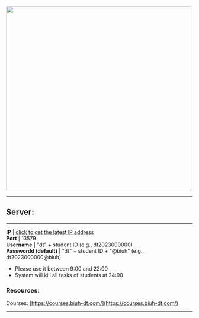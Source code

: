 
<img src="https://www.biuh-dt.com/img/biuh_building.jpg" width="500">


---------------------------------------

## Server:

---------------------------------------

 **IP**                  | [click to get the latest IP address](/ip.txt)                
 **Port**                | 13579                                        
 **Username**            | "dt" + student ID (e.g., dt2023000000)         
 **Passwordd (default)** | "dt" + student ID + "@biuh" (e.g., dt2023000000@biuh) 

* Please use it between 9:00 and 22:00
* System will kill all tasks of students at 24:00



### Resources:

Courses: [https://courses.biuh-dt.com/](https://courses.biuh-dt.com/)




---------------------------------------

<img src="https://fzhang.bioinfo-lab.com/img/white.png" height="1">
